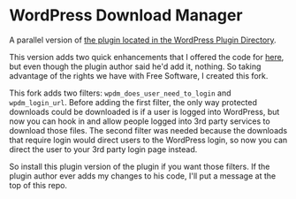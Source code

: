WordPress Download Manager
=============================

A parallel version of [the plugin located in the WordPress Plugin Directory](http://wordpress.org/plugins/download-manager/).

This version adds two quick enhancements that I offered the code for [here](http://wordpress.org/support/topic/add-ability-to-filter-user-authentication-check-1?replies=5), but even though the plugin author said he'd add it, nothing. So taking advantage of the rights we have with Free Software, I created this fork.

This fork adds two filters: `wpdm_does_user_need_to_login` and `wpdm_login_url`. Before adding the first filter, the only way protected downloads could be downloaded is if a user is logged into WordPress, but now you can hook in and allow people logged into 3rd party services to download those files. The second filter was needed because the downloads that require login would direct users to the WordPress login, so now you can direct the user to your 3rd party login page instead.

So install this plugin version of the plugin if you want those filters. If the plugin author ever adds my changes to his code, I'll put a message at the top of this repo.